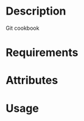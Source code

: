 Description
===========
Git cookbook

Requirements
============

Attributes
==========

Usage
=====

